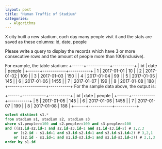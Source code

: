 ```yaml
---
layout: post
title: "Human Traffic of Stadium"
categories:
  - Algorithms
---
```


X city built a new stadium, each day many people visit it and the stats are saved as these columns: id, date, people

Please write a query to display the records which have 3 or more consecutive rows and the amount of people more than 100(inclusive).

For example, the table stadium:
+------+------------+-----------+
| id   | date       | people    |
+------+------------+-----------+
| 1    | 2017-01-01 | 10        |
| 2    | 2017-01-02 | 109       |
| 3    | 2017-01-03 | 150       |
| 4    | 2017-01-04 | 99        |
| 5    | 2017-01-05 | 145       |
| 6    | 2017-01-06 | 1455      |
| 7    | 2017-01-07 | 199       |
| 8    | 2017-01-08 | 188       |
+------+------------+-----------+
For the sample data above, the output is:

+------+------------+-----------+
| id   | date       | people    |
+------+------------+-----------+
| 5    | 2017-01-05 | 145       |
| 6    | 2017-01-06 | 1455      |
| 7    | 2017-01-07 | 199       |
| 8    | 2017-01-08 | 188       |
+------+------------+-----------+


```SQL
select distinct s1.* 
from stadium s1, stadium s2, stadium s3
where s1.people>=100 and s2.people>=100 and s3.people>=100
and ((s1.id-s2.id=1 and s2.id-s3.id=1 and s1.id-s3.id=2) # 1,2,3
    or (s2.id - s1.id=1 and s3.id-s2.id=1 and s3.id-s1.id=2) # 3,2,1
    or (s2.id - s1.id=1 and s1.id-s3.id=1 and s2.id-s3.id=2)) # 2,1,3
order by s1.id
       
                
```

